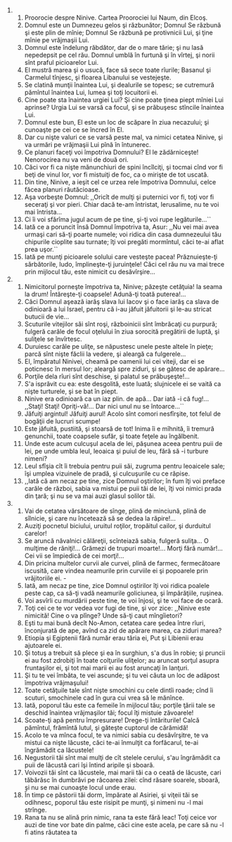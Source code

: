 <ol>
  <li>
    <ol>
      <li>Proorocie despre Ninive. Cartea Proorociei lui Naum, din Elcoş.</li>
      <li>Domnul este un Dumnezeu gelos şi răzbunător; Domnul Se răzbună şi este plin de mînie; Domnul Se răzbună pe protivnicii Lui, şi ţine mînie pe vrăjmaşii Lui.</li>
      <li>Domnul este îndelung răbdător, dar de o mare tărie; şi nu lasă nepedepsit pe cel rău. Domnul umblă în furtună şi în vîrtej, şi norii sînt praful picioarelor Lui.</li>
      <li>El mustră marea şi o usucă, face să sece toate rîurile; Basanul şi Carmelul tînjesc, şi floarea Libanului se vestejeşte.</li>
      <li>Se clatină munţii înaintea Lui, şi dealurile se topesc; se cutremură pămîntul înaintea Lui, lumea şi toţi locuitorii ei.</li>
      <li>Cine poate sta înaintea urgiei Lui? Şi cine poate ţinea piept mîniei Lui aprinse? Urgia Lui se varsă ca focul, şi se prăbuşesc stîncile înaintea Lui.</li>
      <li>Domnul este bun, El este un loc de scăpare în ziua necazului; şi cunoaşte pe cei ce se încred în El.</li>
      <li>Dar cu nişte valuri ce se varsă peste mal, va nimici cetatea Ninive, şi va urmări pe vrăjmaşii Lui pînă în întunerec.</li>
      <li>Ce planuri faceţi voi împotriva Domnului? El le zădărniceşte! Nenorocirea nu va veni de două ori.</li>
      <li>Căci vor fi ca nişte mănunchiuri de spini încîlciţi, şi tocmai cînd vor fi beţi de vinul lor, vor fi mistuiţi de foc, ca o mirişte de tot uscată.</li>
      <li>Din tine, Ninive, a ieşit cel ce urzea rele împotriva Domnului, celce făcea planuri răutăcioase.</li>
      <li>Aşa vorbeşte Domnul: ,,Oricît de mulţi şi puternici vor fi, toţi vor fi seceraţi şi vor pieri. Chiar dacă te-am întristat, Ierusalime, nu te voi mai întrista...</li>
      <li>Ci îi voi sfărîma jugul acum de pe tine, şi-ţi voi rupe legăturile...``</li>
      <li>Iată ce a poruncit însă Domnul împotriva ta, Asur: ,,Nu vei mai avea urmaşi cari să-ţi poarte numele; voi ridica din casa dumnezeului tău chipurile cioplite sau turnate; îţi voi pregăti mormîntul, căci te-ai aflat prea uşor.``</li>
      <li>Iată pe munţi picioarele solului care vesteşte pacea! Prăznuieşte-ţi sărbătorile, Iudo, împlineşte-ţi juruinţele! Căci cel rău nu va mai trece prin mijlocul tău, este nimicit cu desăvîrşire...</li>
    </ol>
  </li>
  <li>
    <ol>
      <li>Nimicitorul porneşte împotriva ta, Ninive; păzeşte cetăţuia! Ia seama la drum! Întăreşte-ţi coapsele! Adună-ţi toată puterea!...</li>
      <li>Căci Domnul aşează iarăş slava lui Iacov şi o face iarăş ca slava de odinioară a lui Israel, pentru că i-au jăfuit jăfuitorii şi le-au stricat butucii de vie...</li>
      <li>Scuturile vitejilor săi sînt roşi, războinicii sînt îmbrăcaţi cu purpură; fulgeră carăle de focul oţelului în ziua sorocită pregătirii de luptă, şi suliţele se învîrtesc.</li>
      <li>Duruiesc carăle pe uliţe, se năpustesc unele peste altele în pieţe; parcă sînt nişte făclii la vedere, şi aleargă ca fulgerele...</li>
      <li>El, împăratul Ninivei, cheamă pe oamenii lui cei viteji, dar ei se poticnesc în mersul lor; aleargă spre ziduri, şi se gătesc de apărare...</li>
      <li>Porţile dela rîuri sînt deschise, şi palatul se prăbuşeşte!...</li>
      <li>S'a isprăvit cu ea: este desgolită, este luată; slujnicele ei se vaită ca nişte turturele, şi se bat în piept.</li>
      <li>Ninive era odinioară ca un iaz plin. de apă... Dar iată -i că fug!... ,,Staţi! Staţi! Opriţi-vă!... Dar nici unul nu se întoarce...``</li>
      <li>Jăfuiţi argintul! Jăfuiţi aurul! Acolo sînt comori nesfîrşite, tot felul de bogăţii de lucruri scumpe!</li>
      <li>Este jăfuită, pustiită, şi stoarsă de tot! Inima îi e mîhnită, îi tremură genunchii, toate coapsele sufăr, şi toate feţele au îngălbenit.</li>
      <li>Unde este acum culcuşul acela de lei, păşunea aceea pentru puii de lei, pe unde umbla leul, leoaica şi puiul de leu, fără să -i turbure nimeni?</li>
      <li>Leul sfîşia cît îi trebuia pentru puii săi, zugruma pentru leoaicele sale; îşi umplea vizuinele de pradă, şi culcuşurile cu ce răpise.</li>
      <li>,,Iată că am necaz pe tine, zice Domnul oştirilor; în fum îţi voi preface carăle de război, sabia va mistui pe puii tăi de lei, îţi voi nimici prada din ţară; şi nu se va mai auzi glasul solilor tăi.</li>
    </ol>
  </li>
  <li>
    <ol>
      <li>Vai de cetatea vărsătoare de sînge, plină de minciună, plină de sîlnicie, şi care nu încetează să se dedea la răpire!...</li>
      <li>Auziţi pocnetul biciului, uruitul roţilor, tropăitul cailor, şi durduitul carelor!</li>
      <li>Se aruncă năvalnici călăreţii, scînteiază sabia, fulgeră suliţa... O mulţime de răniţi!... Grămezi de trupuri moarte!... Morţi fără număr!... Cei vii se împiedică de cei morţi!...</li>
      <li>Din pricina multelor curvii ale curvei, plină de farmec, fermecătoare iscusită, care vindea neamurile prin curviile ei şi popoarele prin vrăjitoriile ei. -</li>
      <li>Iată, am necaz pe tine, zice Domnul oştirilor îţi voi ridica poalele peste cap, ca să-ţi vadă neamurile goliciunea, şi împărăţiile, ruşinea.</li>
      <li>Voi asvîrli cu murdării peste tine, te voi înjosi, şi te voi face de ocară.</li>
      <li>Toţi cei ce te vor vedea vor fugi de tine, şi vor zice: ,,Ninive este nimicită! Cine o va plînge? Unde să-ţi caut mîngîietori?</li>
      <li>Eşti tu mai bună decît No-Amon, cetatea care şedea între rîuri, înconjurată de ape, avînd ca zid de apărare marea, ca ziduri marea?</li>
      <li>Etiopia şi Egiptenii fără număr erau tăria ei, Put şi Libienii erau ajutoarele ei.</li>
      <li>Şi totuş a trebuit să plece şi ea în surghiun, s'a dus în robie; şi pruncii ei au fost zdrobiţi în toate colţurile uliţelor; au aruncat sorţul asupra fruntaşilor ei, şi tot mai marii ei au fost aruncaţi în lanţuri.</li>
      <li>Şi tu te vei îmbăta, te vei ascunde; şi tu vei căuta un loc de adăpost împotriva vrăjmaşului!</li>
      <li>Toate cetăţuile tale sînt nişte smochini cu cele dintîi roade; cînd îi scuturi, smochinele cad în gura cui vrea să le mănînce.</li>
      <li>Iată, poporul tău este ca femeile în mijlocul tău; porţile ţării tale se deschid înaintea vrăjmaşilor tăi; focul îţi mistuie zăvoarele!</li>
      <li>Scoate-ţi apă pentru împresurare! Drege-ţi întăriturile! Calcă pămîntul, frămîntă lutul, şi găteşte cuptorul de cărămidă!</li>
      <li>Acolo te va mînca focul, te va nimici sabia cu desăvîrşitre, te va mistui ca nişte lăcuste, căci te-ai înmulţit ca forfăcarul, te-ai îngrămădit ca lăcustele!</li>
      <li>Negustorii tăi sînt mai mulţi de cît stelele cerului, s'au îngrămădit ca puii de lăcustă cari îşi întind aripile şi sboară.</li>
      <li>Voivozii tăi sînt ca lăcustele, mai marii tăi ca o ceată de lăcuste, cari tăbărăsc în dumbrăvi pe răcoarea zilei: cînd răsare soarele, sboară, şi nu se mai cunoaşte locul unde erau.</li>
      <li>În timp ce păstorii tăi dorm, împărate al Asiriei, şi viţeii tăi se odihnesc, poporul tău este risipit pe munţi, şi nimeni nu -l mai strînge.</li>
      <li>Rana ta nu se alină prin nimic, rana ta este fără leac! Toţi ceice vor auzi de tine vor bate din palme, căci cine este acela, pe care să nu -l fi atins răutatea ta</li>
    </ol>
  </li>
</ol>